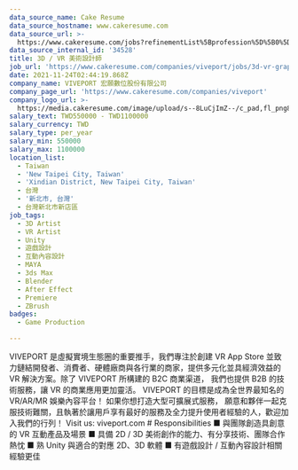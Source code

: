 ```yaml
---
data_source_name: Cake Resume
data_source_hostname: www.cakeresume.com
data_source_url: >-
  https://www.cakeresume.com/jobs?refinementList%5Bprofession%5D%5B0%5D=game-production&range%5Bsalary_range%5D%5Bmin%5D=1000000
data_source_internal_id: '34528'
title: 3D / VR 美術設計師
job_url: 'https://www.cakeresume.com/companies/viveport/jobs/3d-vr-graphic-designer'
date: 2021-11-24T02:44:19.868Z
company_name: VIVEPORT 宏願數位股份有限公司
company_page_url: 'https://www.cakeresume.com/companies/viveport'
company_logo_url: >-
  https://media.cakeresume.com/image/upload/s--8LuCjImZ--/c_pad,fl_png8,h_200,w_200/v1637825568/aostckw79vbnhebqmj6u.png
salary_text: TWD550000 - TWD1100000
salary_currency: TWD
salary_type: per_year
salary_min: 550000
salary_max: 1100000
location_list:
  - Taiwan
  - 'New Taipei City, Taiwan'
  - 'Xindian District, New Taipei City, Taiwan'
  - 台灣
  - '新北市, 台灣'
  - 台灣新北市新店區
job_tags:
  - 3D Artist
  - VR Artist
  - Unity
  - 遊戲設計
  - 互動內容設計
  - MAYA
  - 3ds Max
  - Blender
  - After Effect
  - Premiere
  - ZBrush
badges:
  - Game Production

---
```


VIVEPORT 是虛擬實境生態圈的重要推手，我們專注於創建 VR App Store 並致力鏈結開發者、消費者、硬體廠商與各行業的商家，提供多元化並具經濟效益的 VR 解決方案。除了 VIVEPORT 所構建的 B2C 商業渠道， 我們也提供 B2B 的技術服務，讓 VR 的商業應用更加靈活。 VIVEPORT 的目標是成為全世界最知名的 VR/AR/MR 娛樂內容平台！ 如果你想打造大型可擴展式服務， 願意和夥伴一起克服技術難關，且執著於讓用戶享有最好的服務及全力提升使用者經驗的人，歡迎加入我們的行列！ Visit us: viveport.com # Responsibilities ■ 與團隊創造具創意的 VR 互動產品及場景 ■ 具備 2D / 3D 美術創作的能力、有分享技術、團隊合作熱忱 ■ 熟 Unity 與適合的對應 2D、3D 軟體 ■ 有遊戲設計 / 互動內容設計相關經驗更佳